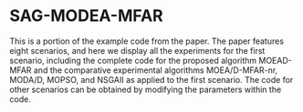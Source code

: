 # SAG-MODEA-MFAR

This is a portion of the example code from the paper. The paper features eight scenarios, and here we display all the experiments for the first scenario, including the complete code for the proposed algorithm MOEAD-MFAR and the comparative experimental algorithms MOEA/D-MFAR-nr, MODA/D, MOPSO, and NSGAII as applied to the first scenario. The code for other scenarios can be obtained by modifying the parameters within the code.

